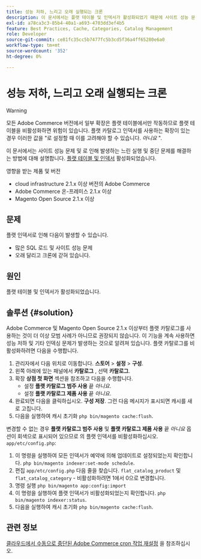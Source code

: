 ```yaml
---
title: 성능 저하, 느리고 오래 실행되는 크론
description: 이 문서에서는 플랫 테이블 및 인덱서가 활성화되었기 때문에 사이트 성능 문제와 느린 실행 및 멈춤 크론을 해결하는 방법에 대해 설명합니다.
exl-id: a78ca3c3-85b4-40a1-a693-4703dd3ef4b5
feature: Best Practices, Cache, Categories, Catalog Management
role: Developer
source-git-commit: ce81fc35cc5b7477fc5b3cd5f36a4ff65280e6a0
workflow-type: tm+mt
source-wordcount: '352'
ht-degree: 0%

---
```


# 성능 저하, 느리고 오래 실행되는 크론

>[!WARNING]
>
>모든 Adobe Commerce 버전에서 일부 확장은 플랫 테이블에서만 작동하므로 플랫 테이블을 비활성화하면 위험이 있습니다. 플랫 카탈로그 인덱서를 사용하는 확장이 있는 경우 이러한 값을 &quot;로 설정할 때 이를 고려해야 할 수 있습니다. *아니요* &quot;.

이 문서에서는 사이트 성능 문제 및 로 인해 발생하는 느린 실행 및 중단 문제를 해결하는 방법에 대해 설명합니다. [플랫 테이블 및 인덱서](https://docs.magento.com/m2/ce/user_guide/catalog/catalog-flat.html) 활성화되었습니다.

영향을 받는 제품 및 버전

* cloud infrastructure 2.1.x 이상 버전의 Adobe Commerce
* Adobe Commerce 온-프레미스 2.1.x 이상
* Magento Open Source 2.1.x 이상

## 문제

플랫 인덱서로 인해 다음이 발생할 수 있습니다.

* 많은 SQL 로드 및 사이트 성능 문제
* 오래 달리고 크론에 갇혀 있습니다.

## 원인

플랫 테이블 및 인덱서가 활성화되었습니다.

## 솔루션 {#solution}

Adobe Commerce 및 Magento Open Source 2.1.x 이상부터 플랫 카탈로그를 사용하는 것이 더 이상 모범 사례가 아니므로 권장되지 않습니다. 이 기능을 계속 사용하면 성능 저하 및 기타 인덱싱 문제가 발생하는 것으로 알려져 있습니다. 플랫 카탈로그를 비활성화하려면 다음을 수행합니다.

1. 관리자에서 다음 위치로 이동합니다. **스토어** > **설정** > **구성**.
1. 왼쪽 아래에 있는 패널에서 **카탈로그** , 선택 **카탈로그**.
1. 확장 **상점 첫 화면** 섹션을 참조하고 다음을 수행합니다.
   * 설정 **플랫 카탈로그 범주 사용** 끝 *아니요*.
   * 설정 **플랫 카탈로그 제품 사용** 끝 *아니요*.
1. 완료되면 다음을 클릭하십시오. **구성 저장**. 그런 다음 메시지가 표시되면 캐시를 새로 고칩니다.
1. 다음을 실행하여 캐시 초기화 `php bin/magento cache:flush`.

변경할 수 없는 경우 **플랫 카탈로그 범주 사용** 및 **플랫 카탈로그 제품 사용** 끝 *아니요* 옵션이 회색으로 표시되어 있으므로 의 플랫 인덱서를 비활성화하십시오. `app/etc/config.php`:

1. 이 명령을 실행하여 모든 인덱서가 예약에 의해 업데이트로 설정되었는지 확인합니다. `php bin/magento indexer:set-mode schedule`.
1. 편집 `app/etc/config.php` 다음 줄을 찾습니다. `flat_catalog_product` 및 `flat_catalog_category` - 비활성화하려면 1에서 0으로 변경합니다.
1. 명령 실행 `php bin/magento app:config:import`
1. 이 명령을 실행하여 플랫 인덱서가 비활성화되었는지 확인합니다. `php        bin/magento indexer:status`.
1. 다음을 실행하여 캐시 초기화 `php bin/magento cache:flush`.

## 관련 정보

[클라우드에서 수동으로 중단된 Adobe Commerce cron 작업 재설정](/help/how-to/general/reset-stuck-magento-cron-jobs-manually-on-cloud.md) 을 참조하십시오.
